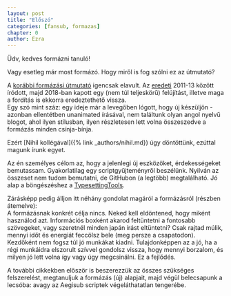 ```yaml
---
layout: post
title: "Előszó"
categories: [fansub, formazas]
chapter: 0
author: Ezra
---
```


Üdv, kedves formázni tanuló!

Vagy esetleg már most formázó. Hogy miről is fog szólni ez az útmutató?

A [korábbi formázási útmutató](https://aegiformazas.wordpress.com/) igencsak elavult.
Az [eredeti](https://unanimated.github.io/ts/index.htm) 2011-13 között íródott, majd 2018-ban kapott egy (nem túl teljeskörű) felújítást, illetve maga a fordítás is ekkorra eredeztethető vissza.  
Egy szó mint száz: egy ideje már a levegőben lógott, hogy új készüljön - azonban ellentétben unanimated írásával, nem találtunk olyan angol nyelvű blogot, ahol ilyen stílusban, ilyen részletesen lett volna összeszedve a formázás minden csínja-bínja.

Ezért [Nihil kollégával]({% link _authors/nihil.md}) úgy döntöttünk, ezúttal magunk írunk egyet.

Az én személyes célom az, hogy a jelenlegi új eszközöket, érdekességeket bemutassam. Gyakorlatilag egy scriptgyűjteményről beszélünk.
Nyilván az összeset nem tudom bemutatni, de GitHubon (a legtöbb) megtalálható. Jó alap a böngészéshez a [TypesettingTools](https://github.com/TypesettingTools).


Zárásképp pedig álljon itt néhány gondolat magáról a formázásról (részben átemelve):  
A formázásnak konkrét célja nincs. Neked kell eldöntened, hogy miként használod azt. Információs boxként akarod feltüntetni a fontosabb szövegeket, vagy szeretnél minden japán írást eltüntetni?
Csak rajtad múlik, mennyi időt és energiát feccölsz bele (meg persze a csapatodon).  
Kezdőként nem fogsz túl jó munkákat kiadni. Tulajdonképpen az a jó, ha a régi munkáidra elszorult szívvel gondolsz vissza, hogy mennyi borzalom, és milyen jó lett volna így vagy úgy megcsinálni. Ez a fejlődés.

A további cikkekben először is beszerezzük az összes szükséges felszerelést, megtanuljuk a formázás (új) alapjait, majd végül belecsapunk a lecsóba: avagy az Aegisub scriptek végeláthatatlan tengerébe.